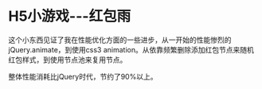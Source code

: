 # H5小游戏---红包雨



这个小东西见证了我在性能优化方面的一些进步，从一开始的性能惨烈的 jQuery.animate，到使用css3 animation。从依靠频繁删除添加红包节点来随机红包样式，到使用节点池来复用节点。

整体性能消耗比jQuery时代，节约了90%以上。